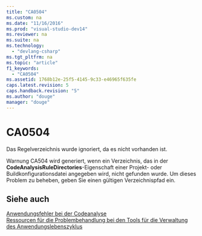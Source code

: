```yaml
---
title: "CA0504"
ms.custom: na
ms.date: "11/16/2016"
ms.prod: "visual-studio-dev14"
ms.reviewer: na
ms.suite: na
ms.technology: 
  - "devlang-csharp"
ms.tgt_pltfrm: na
ms.topic: "article"
f1_keywords: 
  - "CA0504"
ms.assetid: 1768b12e-25f5-4145-9c33-e46965f635fe
caps.latest.revision: 5
caps.handback.revision: "5"
ms.author: "douge"
manager: "douge"
---
```

# CA0504
Das Regelverzeichnis wurde ignoriert, da es nicht vorhanden ist.  
  
 Warnung CA504 wird generiert, wenn ein Verzeichnis, das in der **CodeAnalysisRuleDirectories**\-Eigenschaft einer Projekt\- oder Buildkonfigurationsdatei angegeben wird, nicht gefunden wurde.  Um dieses Problem zu beheben, geben Sie einen gültigen Verzeichnispfad ein.  
  
## Siehe auch  
 [Anwendungsfehler bei der Codeanalyse](../Topic/Code%20Analysis%20Application%20Errors.md)   
 [Ressourcen für die Problembehandlung bei den Tools für die Verwaltung des Anwendungslebenszyklus](../Topic/Resources%20for%20Troubleshooting%20Errors%20in%20Application%20Lifecycle%20Management%20Tools.md)